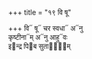 +++
title = "१९ वि षू"

+++
वि᳓ षू᳓ चर स्वधा᳓ अ᳓नु  
कृष्टीना᳓म् अ᳓नु आहु᳓वः  
इ᳓न्द्र पि᳓ब सुता᳓ना᳐म्